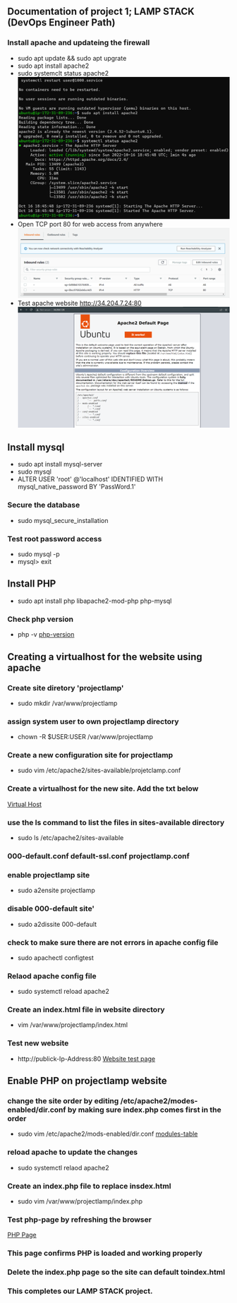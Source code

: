 ## Documentation of project 1; LAMP STACK (DevOps Engineer Path)
### Install apache and updateing the firewall
* sudo apt update && sudo apt upgrate
* sudo apt install apache2
* sudo systemclt status apache2
![Apache status](./images/apache2%20status.png)
* Open TCP port 80 for web access from anywhere
![Security group](./images/web-access-sg.png)
* Test apache website http://34.204.7.24:80
![Apache2 test page](./images/apache-test-page.png)

## Install mysql
* sudo apt install mysql-server
* sudo mysql
* ALTER USER 'root' @'localhost' IDENTIFIED WITH mysql_native_password BY 'PassWord.1'
### Secure the database
* sudo mysql_secure_installation
### Test root password access
* sudo mysql -p
* mysql> exit

## Install PHP
* sudo apt install php libapache2-mod-php php-mysql
### Check php version
* php -v
[php-version](./images/php-version.png)

## Creating a virtualhost for the website using apache
### Create site diretory 'projectlamp'
* sudo mkdir /var/www/projectlamp
### assign system user to own projectlamp directory
* chown -R $USER:USER /var/www/projectlamp
### Create a new configuration site for projectlamp 
* sudo vim /etc/apache2/sites-available/projetclamp.conf
### Create a virtualhost for the new site. Add the txt below
[Virtual Host](./images/apache2-virtual-host.png)
### use the **ls** command to list the files in **sites-available** directory
* sudo ls /etc/apache2/sites-available
### 000-default.conf default-ssl.conf projectlamp.conf
### enable projectlamp site
* sudo a2ensite projectlamp
### disable 000-default site'
* sudo a2dissite 000-default
### check to make sure there are not errors in apache config file
* sudo apachectl configtest
### Relaod apache config file
* sudo systemctl reload apache2
### Create an **index.html** file in website directory
* vim /var/www/projectlamp/index.html
### Test new website
* http://publick-Ip-Address:80
[Website test page](./images/website-test-page.png)

## Enable PHP on projectlamp website
### change the site order by editing **/etc/apache2/modes-enabled/dir.conf** by making sure index.php comes first in the order
* sudo vim /etc/apache2/mods-enabled/dir.conf
[modules-table](./images/module-directory.png)
### reload apache to update the changes
* sudo systemctl relaod apache2
### Create an index.php file to replace insdex.html
* sudo vim /var/www/projectlamp/index.php
### Test php-page by refreshing the browser
[PHP Page](./images/php-page.png)
### This page confirms PHP is loaded and working properly
### Delete the index.php page so the site can default toindex.html
### This completes our LAMP STACK project.